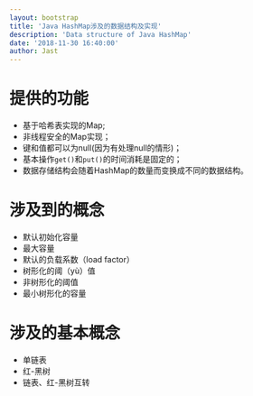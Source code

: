 ```yaml
---
layout: bootstrap
title: 'Java HashMap涉及的数据结构及实现'
description: 'Data structure of Java HashMap'
date: '2018-11-30 16:40:00'
author: Jast
---
```

# 提供的功能
- 基于哈希表实现的Map;
- 非线程安全的Map实现；
- 键和值都可以为null(因为有处理null的情形)；
- 基本操作`get()`和`put()`的时间消耗是固定的；
- 数据存储结构会随着HashMap的数量而变换成不同的数据结构。

# 涉及到的概念
- 默认初始化容量
- 最大容量
- 默认的负载系数（load factor）
- 树形化的阈（yù）值
- 非树形化的阈值
- 最小树形化的容量


# 涉及的基本概念
- 单链表
- 红-黑树
- 链表、红-黑树互转
